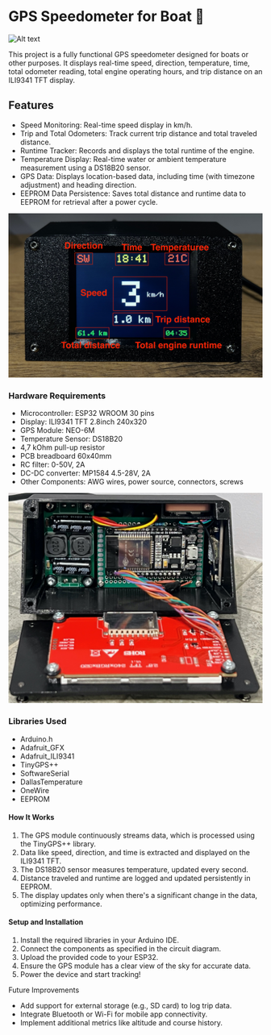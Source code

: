 # GPS Speedometer for Boat 🚤

![Alt text](images/general_view.jpeg)

This project is a fully functional GPS speedometer designed for boats or other purposes. It displays real-time speed, direction, temperature, time, total odometer reading, total engine operating hours, and trip distance on an ILI9341 TFT display.

## Features
* Speed Monitoring: Real-time speed display in km/h.
* Trip and Total Odometers: Track current trip distance and total traveled distance.
* Runtime Tracker: Records and displays the total runtime of the engine.
* Temperature Display: Real-time water or ambient temperature measurement using a DS18B20 sensor.
* GPS Data: Displays location-based data, including time (with timezone adjustment) and heading direction.
* EEPROM Data Persistence: Saves total distance and runtime data to EEPROM for retrieval after a power cycle.

![Alt text](images/tft.jpeg)

### Hardware Requirements
* Microcontroller: ESP32 WROOM 30 pins
* Display: ILI9341 TFT 2.8inch 240x320
* GPS Module: NEO-6M
* Temperature Sensor: DS18B20
* 4,7 kOhm pull-up resistor
* PCB breadboard 60x40mm
* RC filter: 0-50V, 2A
* DC-DC converter: MP1584 4.5-28V, 2A
* Other Components: AWG wires, power source, connectors, screws

![Alt text](images/hardware.jpeg)

### Libraries Used
* Arduino.h
* Adafruit_GFX
* Adafruit_ILI9341
* TinyGPS++
* SoftwareSerial
* DallasTemperature
* OneWire
* EEPROM

#### How It Works
1. The GPS module continuously streams data, which is processed using the TinyGPS++ library.
2. Data like speed, direction, and time is extracted and displayed on the ILI9341 TFT.
3. The DS18B20 sensor measures temperature, updated every second.
4. Distance traveled and runtime are logged and updated persistently in EEPROM.
5. The display updates only when there's a significant change in the data, optimizing performance.

#### Setup and Installation
1. Install the required libraries in your Arduino IDE.
2. Connect the components as specified in the circuit diagram.
3. Upload the provided code to your ESP32.
4. Ensure the GPS module has a clear view of the sky for accurate data.
5. Power the device and start tracking!

Future Improvements
* Add support for external storage (e.g., SD card) to log trip data.
* Integrate Bluetooth or Wi-Fi for mobile app connectivity.
* Implement additional metrics like altitude and course history.
